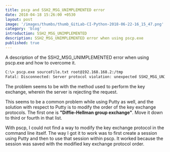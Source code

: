 ```yaml
---
title: pscp and SSH2_MSG_UNIMPLEMENTED error
date: 2018-04-18 15:26:00 +0530
layout: post
image: '/images/thumbs/thumb_GitLab-CI-Python-2018-06-22-16_15_47.png'
category: 'blog'
introduction: SSH2_MSG_UNIMPLEMENTED
description: SSH2_MSG_UNIMPLEMENTED error when using pscp.exe
published: true
---
```

A description of the SSH2_MSG_UNIMPLEMENTED error when using pscp.exe and how to overcome it.

```bash
C:\> pscp.exe sourceFile.txt root@192.168.168.2:/tmp
Fatal: Disconnected: Server protocol violation: unexpected SSH2_MSG_UNIMPLEMENTED packet
```

The problem seems to be with the method used to perform the key exchange, wherein the server is rejecting the request.

This seems to be a common problem while using Putty as well, and the solution with respect to Putty is to modify the order of the key exchange protocols.
The first one is **"Diffie-Hellman group exchange"**. Move it down to third or fourth in that list.

With pscp, I could not find a way to modify the key exchange protocol in the command line itself. 
The way I got it to work was to first create a session using Putty and then to use that session within pscp.
It worked because the session was saved with the modified key exchange protocol order.
